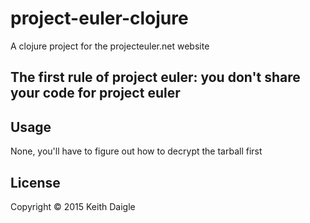 # project-euler-clojure

A clojure project for the projecteuler.net website

## The first rule of project euler: you don't share your code for project euler

## Usage

None, you'll have to figure out how to decrypt the tarball first

## License

Copyright © 2015 Keith Daigle
